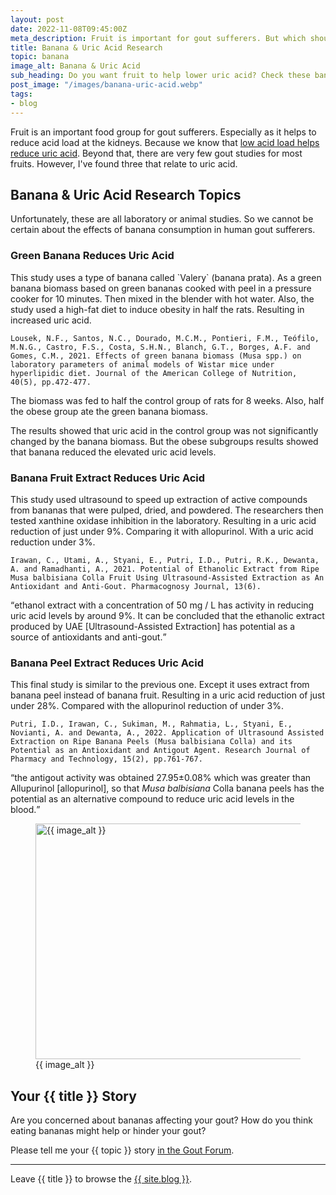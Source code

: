 ```yaml
---
layout: post
date: 2022-11-08T09:45:00Z
meta_description: Fruit is important for gout sufferers. But which should you eat? See how banana consumption helps uric acid.
title: Banana & Uric Acid Research
topic: banana
image_alt: Banana & Uric Acid
sub_heading: Do you want fruit to help lower uric acid? Check these banana & uric acid facts.
post_image: "/images/banana-uric-acid.webp"
tags:
- blog
---
```

<p>Fruit is an important food group for gout sufferers. Especially as it helps to reduce acid load at the kidneys. Because we know that <a href="/blog/pral-and-uric-acid-research">low acid load helps reduce uric acid</a>. Beyond that, there are very few gout studies for most fruits. However, I've found three that relate to uric acid.</p>
<h2 id="topics">Banana &amp; Uric Acid Research Topics</h2>
<p>Unfortunately, these are all laboratory or animal studies. So we cannot be certain about the effects of banana consumption in human gout sufferers.</p>
<h3 id="green">Green Banana Reduces Uric Acid</h3>
<p>This study uses a type of banana called `Valery` (banana prata). As a green banana biomass based on green bananas cooked with peel in a pressure cooker for 10 minutes. Then mixed in the blender with hot water. Also, the study used a high-fat diet to induce obesity in half the rats. Resulting in increased uric acid.</p>
<p><code>Lousek, N.F., Santos, N.C., Dourado, M.C.M., Pontieri, F.M., Teófilo, M.N.G., Castro, F.S., Costa, S.H.N., Blanch, G.T., Borges, A.F. and Gomes, C.M., 2021. Effects of green banana biomass (Musa spp.) on laboratory parameters of animal models of Wistar mice under hyperlipidic diet. Journal of the American College of Nutrition, 40(5), pp.472-477.</code></p>
<p>The biomass was fed to half the control group of rats for 8 weeks. Also, half the obese group ate the green banana biomass.</p>
<p>The results showed that uric acid in the control group was not significantly changed by the banana biomass. But the obese subgroups results showed that banana reduced the elevated uric acid levels.</p>
<h3 id="fruit">Banana Fruit Extract Reduces Uric Acid</h3>
<p>This study used ultrasound to speed up extraction of active compounds from bananas that were pulped, dried, and powdered. The researchers then tested xanthine oxidase inhibition in the laboratory. Resulting in a uric acid reduction of just under 9%. Comparing it with allopurinol. With a uric acid reduction under 3%.</p>
<p><code>Irawan, C., Utami, A., Styani, E., Putri, I.D., Putri, R.K., Dewanta, A. and Ramadhanti, A., 2021. Potential of Ethanolic Extract from Ripe Musa balbisiana Colla Fruit Using Ultrasound-Assisted Extraction as An Antioxidant and Anti-Gout. Pharmacognosy Journal, 13(6).</code></p>
<p><q cite="https://doi.org/10.5530/pj.2021.13.168">ethanol extract with a concentration of 50 mg / L has activity in reducing uric acid levels by around 9%. It can be concluded that the ethanolic extract produced by UAE [Ultrasound-Assisted Extraction] has potential as a source of antioxidants and anti-gout.</q></p>
<h3 id="peel">Banana Peel Extract Reduces Uric Acid</h3>
<p>This final study is similar to the previous one. Except it uses extract from banana peel instead of banana fruit. Resulting in a uric acid reduction of just under 28%. Compared with the allopurinol reduction of under 3%.</p>
<p><code>Putri, I.D., Irawan, C., Sukiman, M., Rahmatia, L., Styani, E., Novianti, A. and Dewanta, A., 2022. Application of Ultrasound Assisted Extraction on Ripe Banana Peels (Musa balbisiana Colla) and its Potential as an Antioxidant and Antigout Agent. Research Journal of Pharmacy and Technology, 15(2), pp.761-767.</code></p>
<p><q cite="https://doi.org/10.52711/0974-360X.2022.00127">the antigout activity was obtained 27.95±0.08% which was greater than Allupurinol [allopurinol], so that <em>Musa balbisiana</em> Colla banana peels has the potential as an alternative compound to reduce uric acid levels in the blood.</q></p>
<figure class="inner" id="image">
<img height="377" width="610" alt="{{ image_alt }}" src="{{ post_image }}">
  <figcaption>{{ image_alt }}</figcaption>
</figure>
<h2 id="next">Your {{ title }} Story</h2>
<p>Are you concerned about bananas affecting your gout? How do you think eating bananas might help or hinder your gout?</p>
<p>Please tell me your {{ topic }} story <a href="https://links.goutpal.com/p/goutpal-links-gout-discussions?a=888958067">in the Gout Forum</a>.</p>
<p></p><hr>
Leave {{ title }} to browse the <a href="/blog">{{ site.blog }}</a>.
